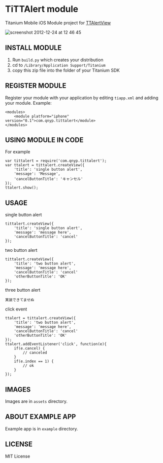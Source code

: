 TiTTAlert module
===========================================
Titanium Mobile iOS Module project for [TTAlertView](https://github.com/twotoasters/TTAlertView)

![screenshot 2012-12-24 at 12 46 45](https://f.cloud.github.com/assets/217503/29435/a47801e8-4d7c-11e2-8115-6a05a3eecb0c.png)

INSTALL MODULE
--------------------
1. Run `build.py` which creates your distribution
2. cd to `/Library/Application Support/Titanium`
3. copy this zip file into the folder of your Titanium SDK

REGISTER MODULE
---------------------
Register your module with your application by editing `tiapp.xml` and adding your module.
Example:

```
<modules>
	<module platform="iphone" version="0.1">com.qnyp.tittalert</module>
</modules>
```

USING MODULE IN CODE
-------------------------
For example

```
var tittalert = require('com.qnyp.tittalert');
var ttalert = tittalert.createView({
    'title': 'single button alert',
    'message': 'Message',
    'cancelButtonTitle': 'キャンセル'
});
ttalert.show();
```

USAGE
-------------------------

single button alert
```
tittalert.createView({
    'title': 'single button alert',
    'message': 'message here',
    'cancelButtonTitle': 'cancel'
});
```

two button alert
```
tittalert.createView({
    'title': 'two button alert',
    'message': 'message here',
    'cancelButtonTitle': 'cancel'
    'otherButtonTitle': 'OK'
});
```

three button alert
```
実装できてませぬ
```

click event
```
ttalert = tittalert.createView({
    'title': 'two button alert',
    'message': 'message here',
    'cancelButtonTitle': 'cancel'
    'otherButtonTitle': 'OK'
});
ttalert.addEventListener('click', function(e){
    if(e.cancel) {
        // canceled
    }
    if(e.index == 1) {
        // ok
    }
});
```

IMAGES
-------------------------
Images are in `assets` directory.


ABOUT EXAMPLE APP
-------------------------
Example app is in `example` directory.

LICENSE
-------------------------
MIT License
